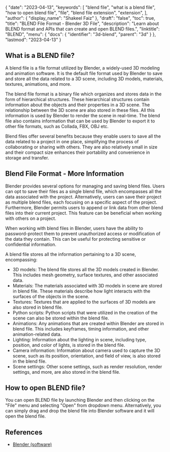 {
  "date": "2023-04-13",
  "keywords": [
    "blend file",
    "what is a blend file",
    "how to open blend file",
    "file",
    "blend file extension",
    "extension",
  ],
  "author": {
    "display_name": "Shakeel Faiz"
  },
  "draft": "false",
  "toc": true,
  "title": "BLEND File Format - Blender 3D File",
  "description": "Learn about BLEND format and APIs that can create and open BLEND files.",
  "linktitle": "BLEND",
  "menu": {
    "docs": {
      "identifier": "3d-blend",
      "parent": "3d"
    }
  },
  "lastmod": "2023-04-13"
}

## What is a BLEND file?

A blend file is a file format utilized by Blender, a widely-used 3D modeling and animation software. It is the default file format used by Blender to save and store all the data related to a 3D scene, including 3D models, materials, textures, animations, and more.

The blend file format is a binary file which organizes and stores data in the form of hierarchical structures. These hierarchical structures contain information about the objects and their properties in a 3D scene. The relationship between the 3D scene are also stored in these files. All this information is used by Blender to render the scene in real-time. The blend file also contains information that can be used by Blender to export it to other file formats, such as Collada, FBX, OBJ etc.

Blend files offer several benefits because they enable users to save all the data related to a project in one place, simplifying the process of collaborating or sharing with others. They are also relatively small in size and their compact size enhances their portability and convenience in storage and transfer.

## Blend File Format - More Information

Blender provides several options for managing and saving blend files. Users can opt to save their files as a single blend file, which encompasses all the data associated with the project. Alternatively, users can save their project as multiple blend files, each focusing on a specific aspect of the project. Furthermore, Blender permits users to append or link data from other blend files into their current project. This feature can be beneficial when working with others on a project.

When working with blend files in Blender, users have the ability to password-protect them to prevent unauthorized access or modification of the data they contain. This can be useful for protecting sensitive or confidential information.

A blend file stores all the information pertaining to a 3D scene, encompassing:

- 3D models: The blend file stores all the 3D models created in Blender. This includes mesh geometry, surface textures, and other associated data.
- Materials: The materials associated with 3D models in scene are stored in blend file. These materials describe how light interacts with the surfaces of the objects in the scene.
- Textures: Textures that are applied to the surfaces of 3D models are also stored in blend file.
- Python scripts: Python scripts that were utilized in the creation of the scene can also be stored within the blend file.
- Animations: Any animations that are created within Blender are stored in blend file. This includes keyframes, timing information, and other animation-related data.
- Lighting: Information about the lighting in scene, including type, position, and color of lights, is stored in the blend file.
- Camera information: Information about camera used to capture the 3D scene, such as its position, orientation, and field of view, is also stored in the blend file.
- Scene settings: Other scene settings, such as render resolution, render settings, and more, are also stored in the blend file.

## How to open BLEND file?
You can open BLEND file by launching Blender and then clicking on the "File" menu and selecting "Open" from dropdown menu. Alternatively, you can simply drag and drop the blend file into Blender software and it will open the blend file.

## References
* [Blender (software)](https://en.wikipedia.org/wiki/Blender_(software))
